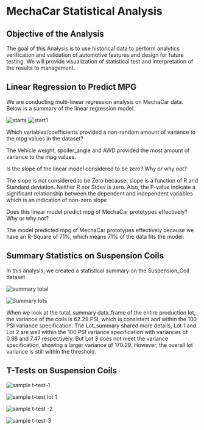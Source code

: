 # MechaCar Statistical Analysis

## Objective of the Analysis

The goal of this Analysis is to use historical data to perform analytics verification and validation of automotive features and design for future testing. We will provide visualization of statistical test and interpretation of the results to management.


## Linear Regression to Predict MPG

We are conducting multi-linear regression analysis on MechaCar data. Below is a summary of the linear regression model. 


![starts](https://user-images.githubusercontent.com/75961117/120877931-23fd6d00-c587-11eb-8001-dcf5a2eb4791.PNG)
![start1](https://user-images.githubusercontent.com/75961117/120877953-41323b80-c587-11eb-945a-e2393d88a6bb.PNG)


Which variables/coefficients provided a non-random amount of variance to the mpg values in the dataset?

The Vehicle weight, spoiler_angle and AWD provided the most amount of variance to the mpg values.

Is the slope of the linear model considered to be zero? Why or why not?

The slope is not considered to be Zero because, slope is a function of R and Standard deviation. Neither R nor Stdev is zero. Also, the P-value indicate a significant relationship between the dependent and independent variables which is an indication of non-zero slope


Does this linear model predict mpg of MechaCar prototypes effectively? Why or why not?

The model predicted mpg of MechaCar prototypes effectively because we have an R-Square of 71%, which means 71% of the data fits the model.


## Summary Statistics on Suspension Coils

In this analysis, we created a statistical summary on the Suspension_Coil dataset

![summary total](https://user-images.githubusercontent.com/75961117/120932638-96c03280-c6c4-11eb-8544-c0d239d595d3.PNG)

![Summary lots](https://user-images.githubusercontent.com/75961117/120932665-b48d9780-c6c4-11eb-82d8-ffcf97649c04.PNG)



When we look at the total_summary data_frame  of the entire production lot, the variance of the coils is 62.29 PSI, which is consistent and within the 100 PSI variance specification.
The Lot_summary shared more details, Lot 1 and Lot 2 are well within the 100 PSI variance specification with variances of 0.98 and 7.47 respectively. But Lot 3 does not meet the variance specification, showing a larger variance of 170.29. However, the overall lot variance is still within the threshold. 


## T-Tests on Suspension Coils


![sample t-test-1](https://user-images.githubusercontent.com/75961117/120935300-1273ac80-c6d0-11eb-9064-80a8895cc743.PNG)


![sample t-test lot 1](https://user-images.githubusercontent.com/75961117/120935328-3931e300-c6d0-11eb-8031-453409d945cd.PNG)


![sample t-test -2](https://user-images.githubusercontent.com/75961117/120935350-5ff01980-c6d0-11eb-85c2-e3e222087000.PNG)


![sample t-test-3](https://user-images.githubusercontent.com/75961117/120935382-844bf600-c6d0-11eb-98fc-d3722f750afe.PNG)





